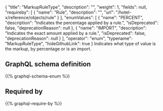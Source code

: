 {
  "title": "MarkupRuleType",
  "description": "",
  "weight": 1,
  "fields": null,
  "requireby": [
    {
      "name": "Rule",
      "description": "",
      "url": "/hotel-x/reference/objects/rule"
    }
  ],
  "enumValues": [
    {
      "name": "PERCENT",
      "description": "Indicates the percentage applied by a rule.",
      "isDeprecated": false,
      "deprecationReason": null
    },
    {
      "name": "IMPORT",
      "description": "Indicates the exact amount applied by a rule.",
      "isDeprecated": false,
      "deprecationReason": null
    }
  ],
  "operator": "enum",
  "typename": "MarkupRuleType",
  "hideGithubLink": true
}
Indicates what type of value is the markup, by percentage or is an import.
## GraphQL schema definition

{{% graphql-schema-enum %}}

## Required by

{{% graphql-require-by %}}
